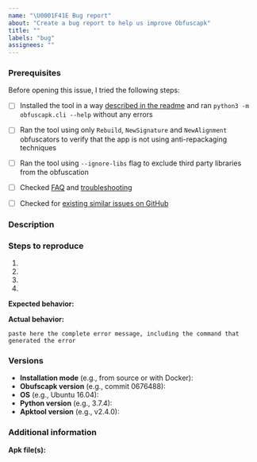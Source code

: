 ```yaml
---
name: "\U0001F41E Bug report"
about: "Create a bug report to help us improve Obfuscapk"
title: ""
labels: "bug"
assignees: ""
---
```


<!--
Thank you for reporting a problem with Obfuscapk.

Please fill in as much of the template below as you can and, if possible, please provide code and apk file(s) needed to replicate the issue. If you leave out information, we can't help you as well.
-->



### Prerequisites

Before opening this issue, I tried the following steps:

<!-- Please put an x between the brackets of each line that applies below, so that [ ] becomes [x] -->

* [ ] Installed the tool in a way [described in the readme](https://github.com/ClaudiuGeorgiu/Obfuscapk#-installation) and ran `python3 -m obfuscapk.cli --help` without any errors

* [ ] Ran the tool using only `Rebuild`, `NewSignature` and `NewAlignment` obfuscators to verify that the app is not using anti-repackaging techniques

* [ ] Ran the tool using `--ignore-libs` flag to exclude third party libraries from the obfuscation

* [ ] Checked [FAQ](https://github.com/ClaudiuGeorgiu/Obfuscapk/blob/master/FAQ.md) and [troubleshooting](https://github.com/ClaudiuGeorgiu/Obfuscapk/blob/master/TROUBLESHOOTING.md)

* [ ] Checked for [existing similar issues on GitHub](https://github.com/issues?utf8=✓&q=is%3Aissue+repo%3AClaudiuGeorgiu/Obfuscapk)



### Description

<!-- A clear and concise description of what the issue is (insert text below this line) -->



### Steps to reproduce

1. <!-- First Step -->
2. <!-- Second Step -->
3. <!-- And so on… -->
4. <!-- See Error -->


**Expected behavior:**

<!-- A clear and concise description of what you expected to happen, e.g., the obfuscation should complete without any error message and the obfuscated apk should... (insert text below this line) -->


**Actual behavior:**

<!-- What actually happens, e.g., the obfuscation completes without errors, but when I install the obfuscated apk into a device, it crashes when... (insert text below this line) -->

```
paste here the complete error message, including the command that generated the error
```



### Versions

<!-- Please fill all the applicable fields below to help us replicate the problem -->

- **Installation mode** (e.g., from source or with Docker):
- **Obufscapk version** (e.g., commit 0676488):
- **OS** (e.g., Ubuntu 16.04):
- **Python version** (e.g., 3.7.4):
- **Apktool version** (e.g., v2.4.0):



### Additional information

<!-- Any additional information, configuration or data that might be necessary to reproduce the issue (insert text below this line) -->


**Apk file(s):**

<!-- If applicable, please provide the apk file(s) needed to replicate the problem. Without the file(s) we may not be able to replicate the issue (insert text below this line) -->
